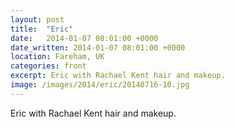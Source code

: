 ```yaml
---
layout: post
title:  "Eric"
date:   2014-01-07 08:01:00 +0000
date_written: 2014-01-07 08:01:00 +0000
location: Fareham, UK
categories: front
excerpt: Eric with Rachael Kent hair and makeup.
image: /images/2014/eric/20140716-10.jpg
---
```

Eric with Rachael Kent hair and makeup.

